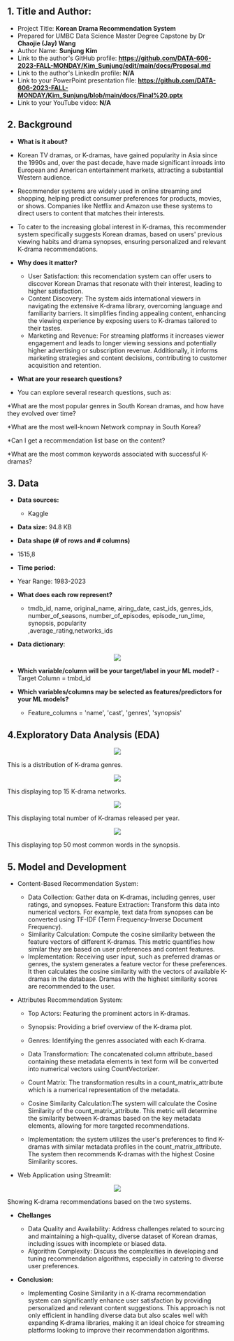 ## 1. Title and Author: 

- Project Title: **Korean Drama Recommendation System**
-	Prepared for UMBC Data Science Master Degree Capstone by Dr **Chaojie (Jay) Wang**
-	Author Name: **Sunjung Kim**
-	Link to the author's GitHub profile: **https://github.com/DATA-606-2023-FALL-MONDAY/Kim_Sunjung/edit/main/docs/Proposal.md**
-	Link to the author's LinkedIn profile: **N/A**
-	Link to your PowerPoint presentation file: **https://github.com/DATA-606-2023-FALL-MONDAY/Kim_Sunjung/blob/main/docs/Final%20.pptx**
- Link to your YouTube video: **N/A**
  
## 2. Background

-	**What is it about?**
  - Korean TV dramas, or K-dramas, have gained popularity in Asia since the 1990s and, over the past decade, have made significant inroads into European and American entertainment markets, attracting a substantial Western audience.
  - Recommender systems are widely used in online streaming and shopping, helping predict consumer preferences for products, movies, or shows. Companies like Netflix and Amazon use these systems to direct users to content that matches their interests.
  - To cater to the increasing global interest in K-dramas, this recommender system specifically suggests Korean dramas, based on users' previous viewing habits and drama synopses, ensuring personalized and relevant K-drama recommendations.

- **Why does it matter?**
  - User Satisfaction: this recomendation system can offer users to discover Korean Dramas that resonate with their interest, leading to higher satisfaction.
  - Content Discovery: The system aids international viewers in navigating the extensive K-drama library, overcoming language and familiarity barriers. It simplifies finding appealing content, enhancing the viewing experience by exposing users to K-dramas tailored to their tastes.
  - Marketing and Revenue: For streaming platforms it increases viewer engagement and leads to longer viewing sessions and potentially higher advertising or subscription revenue. Additionally, it informs marketing strategies and content decisions, contributing to customer acquisition and retention.
    
-	**What are your research questions?**
  - You can explore several research questions, such as:

  *What are the most popular genres in South Korean dramas, and how have they evolved over time?

  *What are the most well-known Network compnay in South Korea?

  *Can I get a recommendation list base on the content?

  *What are the most common keywords associated with successful K-dramas?
  
## 3. Data

- **Data sources:**
  - Kaggle
- **Data size:**
  94.8 KB
-	**Data shape (# of rows and # columns)**
  - 1515,8

-	**Time period:**
  -	 Year Range: 1983-2023
- **What does each row represent?** 
  - tmdb_id, name, original_name, airing_date, cast_ids, genres_ids, number_of_seasons, number_of_episodes, episode_run_time, synopsis, popularity        
    ,average_rating,networks_ids           
  
- **Data dictionary**:
<p align="center">
  <img src="https://github.com/DATA-606-2023-FALL-MONDAY/Kim_Sunjung/blob/main/data/Cleaned%20data.png">
</p>

- **Which variable/column will be your target/label in your ML model?**
  -Target Column = tmbd_id

- **Which variables/columns may be selected as features/predictors for your ML models?**
  - Feature_columns = 'name', 'cast', 'genres', 'synopsis'
    
## 4.Exploratory Data Analysis (EDA)

<p align="center">
  <img src="https://github.com/DATA-606-2023-FALL-MONDAY/Kim_Sunjung/blob/main/data/genre.png">
</p>
This is a distribution of K-drama genres.

<p align="center">
  <img src="https://github.com/DATA-606-2023-FALL-MONDAY/Kim_Sunjung/blob/main/data/network%20.png">
</p>
This displaying top 15 K-drama networks.

<p align="center">
  <img src="https://github.com/DATA-606-2023-FALL-MONDAY/Kim_Sunjung/blob/main/data/Year.png">
</p>
This displaying total number of K-dramas released per year. 

<p align="center">
  <img src="https://github.com/DATA-606-2023-FALL-MONDAY/Kim_Sunjung/blob/main/data/Top50%20words.png">
</p>
This displaying top 50 most common words in the synopsis. 

## 5. Model and Development

- Content-Based Recommendation System: 
  - Data Collection: Gather data on K-dramas, including genres, user ratings, and synopses.
  Feature Extraction: Transform this data into numerical vectors. For example, text data from synopses can be converted using TF-IDF (Term Frequency-Inverse Document Frequency).
  - Similarity Calculation: Compute the cosine similarity between the feature vectors of different K-dramas. This metric quantifies how similar they are based on user preferences and content features.
  - Implementation: Receiving user input, such as preferred dramas or genres, the system generates a feature vector for these preferences. It then calculates the cosine similarity with the vectors of available K-dramas in the database. Dramas with the highest similarity scores are recommended to the user.
- Attributes Recommendation System:
  - Top Actors: Featuring the prominent actors in K-dramas.
  - Synopsis: Providing a brief overview of the K-drama plot.
  - Genres: Identifying the genres associated with each K-drama.
 
  - Data Transformation: The concatenated column attribute_based containing these metadata elements in text form will be converted into numerical vectors using CountVectorizer.
  - Count Matrix: The transformation results in a count_matrix_attribute which is a numerical representation of the metadata.
  - Cosine Similarity Calculation:The system will calculate the Cosine Similarity of the count_matrix_attribute. This metric will determine the similarity between K-dramas based on the key metadata elements, allowing for more targeted recommendations.
  - Implementation: the system utilizes the user's preferences to find K-dramas with similar metadata profiles in the count_matrix_attribute. The system then recommends K-dramas with the highest Cosine Similarity scores.

- Web Application using Streamlit:
<p align="center">
  <img src="https://github.com/DATA-606-2023-FALL-MONDAY/Kim_Sunjung/blob/main/data/Image%20for%20Web%20Application.png">
</p>
Showing K-drama recommendations based on the two systems.

- **Chellanges**
  - Data Quality and Availability: Address challenges related to sourcing and maintaining a high-quality, diverse dataset of Korean dramas, including issues with incomplete or biased data.
  -  Algorithm Complexity: Discuss the complexities in developing and tuning recommendation algorithms, especially in catering to diverse user preferences.

- **Conclusion:**
  - Implementing Cosine Similarity in a K-drama recommendation system can significantly enhance user satisfaction by providing personalized and relevant content suggestions. This approach is not only efficient in handling diverse data but also scales well with expanding K-drama libraries, making it an ideal choice for streaming platforms looking to improve their recommendation algorithms.
